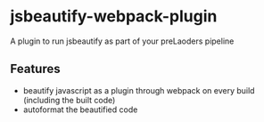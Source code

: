 jsbeautify-webpack-plugin
========================

A plugin to run jsbeautify as part of your preLaoders pipeline

## Features 

* beautify javascript as a plugin through webpack on every build (including the built code)
* autoformat the beautified code

